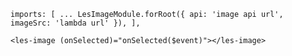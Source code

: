 `
  imports: [
  	...
    LesImageModule.forRoot({
    	api: 'image api url',
    	imageSrc: 'lambda url'
  	}),
  ],
`

`<les-image (onSelected)="onSelected($event)"></les-image>`

